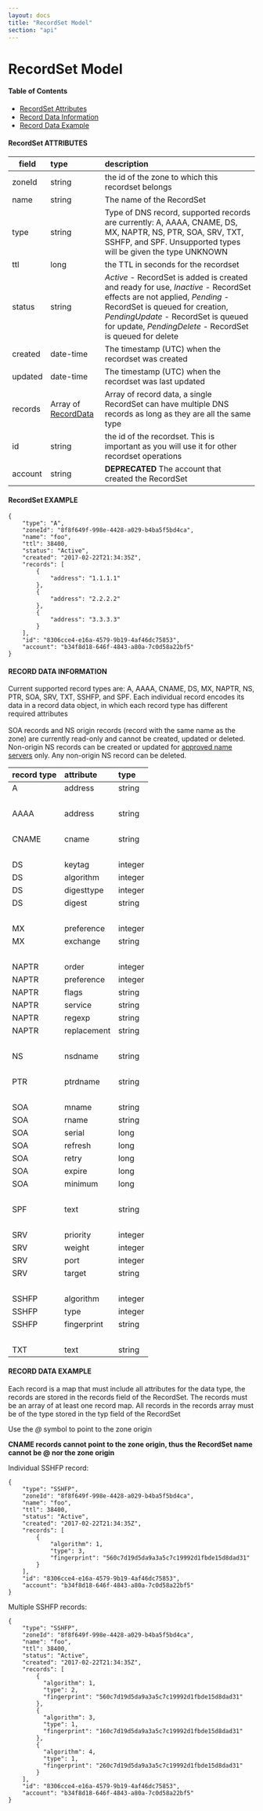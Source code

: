 ```yaml
---
layout: docs
title: "RecordSet Model"
section: "api"
---
```


# RecordSet Model

#### Table of Contents

- [RecordSet Attributes](#recordset-attributes)
- [Record Data Information](#record-data)
- [Record Data Example](#record-data-example)

#### RecordSet ATTRIBUTES <a id="recordset-attributes"></a>

field         | type        | description |
 ------------ | :---------- | :---------- |
zoneId        | string      | the id of the zone to which this recordset belongs |
name          | string      | The name of the RecordSet |
type          | string      | Type of DNS record, supported records are currently: A, AAAA, CNAME, DS, MX, NAPTR, NS, PTR, SOA, SRV, TXT, SSHFP, and SPF. Unsupported types will be given the type UNKNOWN |
ttl           | long        |  the TTL in seconds for the recordset |
status        | string      | *Active* - RecordSet is added is created and ready for use, *Inactive* - RecordSet effects are not applied, *Pending* - RecordSet is queued for creation, *PendingUpdate* - RecordSet is queued for update, *PendingDelete* - RecordSet is queued for delete |
created       | date-time   | The timestamp (UTC) when the recordset was created   |
updated       | date-time   | The timestamp (UTC) when the recordset was last updated |
records       | Array of [RecordData](#record-data) | Array of record data, a single RecordSet can have multiple DNS records as long as they are all the same type|
id            | string      |  the id of the recordset.  This is important as you will use it for other recordset operations |
account       | string      | **DEPRECATED** The account that created the RecordSet |

#### RecordSet EXAMPLE <a id="recordset-example"></a>

```
{
    "type": "A",
    "zoneId": "8f8f649f-998e-4428-a029-b4ba5f5bd4ca",
    "name": "foo",
    "ttl": 38400,
    "status": "Active",
    "created": "2017-02-22T21:34:35Z",
    "records": [
        {
            "address": "1.1.1.1"
        },
        {
            "address": "2.2.2.2"
        },
        {
            "address": "3.3.3.3"
        }
    ],
    "id": "8306cce4-e16a-4579-9b19-4af46dc75853",
    "account": "b34f8d18-646f-4843-a80a-7c0d58a22bf5"
}
```

#### RECORD DATA INFORMATION <a id="record-data"></a>
Current supported record types are: A, AAAA, CNAME, DS, MX, NAPTR, NS, PTR, SOA, SRV, TXT, SSHFP, and SPF.
Each individual record encodes its data in a record data object, in which each record type has different required attributes
<br><br>
SOA records and NS origin records (record with the same name as the zone) are currently read-only and cannot be created, updated or deleted.
Non-origin NS records can be created or updated for [approved name servers](../operator/config-api#additional-configuration-settings) only. Any non-origin NS record can be deleted.

record type  | attribute   | type        |
------------ | :---------- | :---------- |
A            | address     | string      |
<br>         |             |             |
AAAA         | address     | string      |
<br>         |             |             |
CNAME        | cname       | string      |
<br>         |             |             |
DS           | keytag      | integer     |
DS           | algorithm   | integer     |
DS           | digesttype | integer      |
DS           | digest      | string      |
<br>         |             |             |
MX           | preference  | integer     |
MX           | exchange    | string      |
<br>         |             |             |
NAPTR        | order       | integer     |
NAPTR        | preference  | integer     |
NAPTR        | flags       | string      |
NAPTR        | service     | string      |
NAPTR        | regexp      | string      |
NAPTR        | replacement | string      |
<br>         |             |             |
NS           | nsdname     | string      |
<br>         |             |             |
PTR          | ptrdname    | string      |
<br>         |             |             |
SOA          | mname       | string      |
SOA          | rname       | string      |
SOA          | serial      | long        |
SOA          | refresh     | long        |
SOA          | retry       | long        |
SOA          | expire      | long        |
SOA          | minimum     | long        |
<br>         |             |             |
SPF          | text        | string      |
<br>         |             |             |
SRV          | priority    | integer     |
SRV          | weight      | integer     |
SRV          | port        | integer     |
SRV          | target      | string      |
<br>         |             |             |
SSHFP        | algorithm   | integer     |
SSHFP        | type        | integer     |
SSHFP        | fingerprint | string      |
<br>         |             |             |
TXT          | text        | string      |

#### RECORD DATA EXAMPLE <a id="record-data-example"></a>

Each record is a map that must include all attributes for the data type, the records are stored in the records field of the RecordSet.
The records must be an array of at least one record map. All records in the records array must be of the type stored in the typ field of the RecordSet

Use the *@* symbol to point to the zone origin

**CNAME records cannot point to the zone origin, thus the RecordSet name cannot be @ nor the zone origin**

Individual SSHFP record:

```
{
    "type": "SSHFP",
    "zoneId": "8f8f649f-998e-4428-a029-b4ba5f5bd4ca",
    "name": "foo",
    "ttl": 38400,
    "status": "Active",
    "created": "2017-02-22T21:34:35Z",
    "records": [
        {
            "algorithm": 1,
            "type": 3,
            "fingerprint": "560c7d19d5da9a3a5c7c19992d1fbde15d8dad31"
        }
    ],
    "id": "8306cce4-e16a-4579-9b19-4af46dc75853",
    "account": "b34f8d18-646f-4843-a80a-7c0d58a22bf5"
}
```

Multiple SSHFP records:

```
{
    "type": "SSHFP",
    "zoneId": "8f8f649f-998e-4428-a029-b4ba5f5bd4ca",
    "name": "foo",
    "ttl": 38400,
    "status": "Active",
    "created": "2017-02-22T21:34:35Z",
    "records": [
        {
          "algorithm": 1,
          "type": 2,
          "fingerprint": "560c7d19d5da9a3a5c7c19992d1fbde15d8dad31"
        },
        {
          "algorithm": 3,
          "type": 1,
          "fingerprint": "160c7d19d5da9a3a5c7c19992d1fbde15d8dad31"
        },
        {
          "algorithm": 4,
          "type": 1,
          "fingerprint": "260c7d19d5da9a3a5c7c19992d1fbde15d8dad31"
        }
    ],
    "id": "8306cce4-e16a-4579-9b19-4af46dc75853",
    "account": "b34f8d18-646f-4843-a80a-7c0d58a22bf5"
}
```
